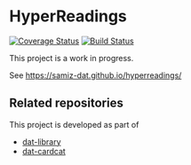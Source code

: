 # HyperReadings

[![Coverage Status](https://coveralls.io/repos/github/samiz-dat/hyperreadings/badge.svg?branch=master)](https://coveralls.io/github/samiz-dat/hyperreadings?branch=master) [![Build Status](https://travis-ci.org/samiz-dat/hyperreadings.svg?branch=master)](https://travis-ci.org/samiz-dat/hyperreadings)

This project is a work in progress.

See https://samiz-dat.github.io/hyperreadings/

## Related repositories

This project is developed as part of

- [dat-library](https://github.com/samiz-dat/dat-library)
- [dat-cardcat](https://github.com/samiz-dat/dat-cardcat)
